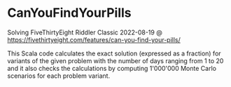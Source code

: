 # CanYouFindYourPills
Solving FiveThirtyEight Riddler Classic 2022-08-19 @ https://fivethirtyeight.com/features/can-you-find-your-pills/

This Scala code calculates the exact solution (expressed as a fraction) for variants of the given problem with the number of days ranging from 1 to 20 and it also checks the calculations by computing 1'000'000 Monte Carlo scenarios for each problem variant.
